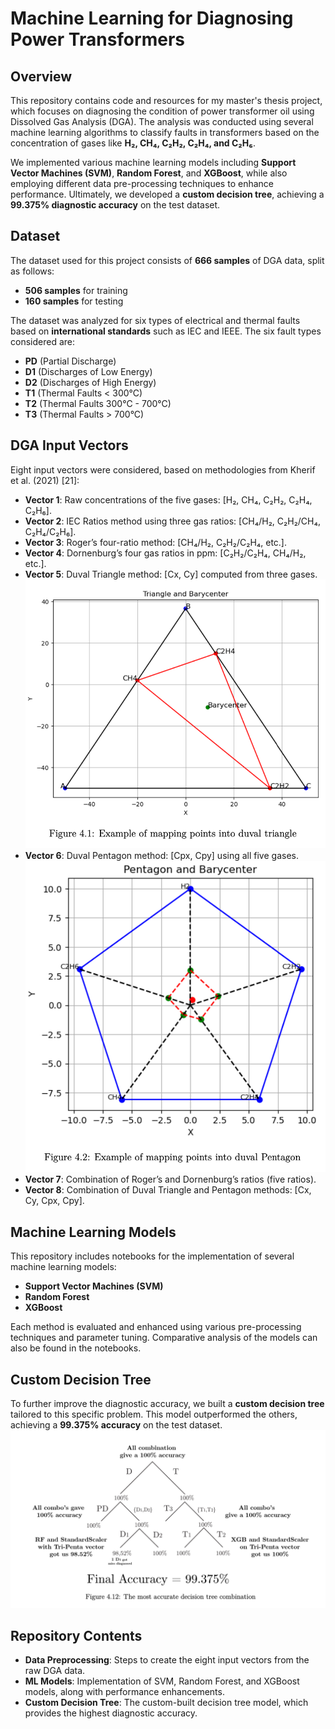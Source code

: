 # Machine Learning for Diagnosing Power Transformers

## Overview
This repository contains code and resources for my master's thesis project, which focuses on diagnosing the condition of power transformer oil using Dissolved Gas Analysis (DGA). The analysis was conducted using several machine learning algorithms to classify faults in transformers based on the concentration of gases like **H₂, CH₄, C₂H₂, C₂H₄, and C₂H₆**.

We implemented various machine learning models including **Support Vector Machines (SVM)**, **Random Forest**, and **XGBoost**, while also employing different data pre-processing techniques to enhance performance. Ultimately, we developed a **custom decision tree**, achieving a **99.375% diagnostic accuracy** on the test dataset.

## Dataset
The dataset used for this project consists of **666 samples** of DGA data, split as follows:
- **506 samples** for training
- **160 samples** for testing

The dataset was analyzed for six types of electrical and thermal faults based on **international standards** such as IEC and IEEE. The six fault types considered are:
- **PD** (Partial Discharge)
- **D1** (Discharges of Low Energy)
- **D2** (Discharges of High Energy)
- **T1** (Thermal Faults < 300°C)
- **T2** (Thermal Faults 300°C - 700°C)
- **T3** (Thermal Faults > 700°C)

## DGA Input Vectors
Eight input vectors were considered, based on methodologies from Kherif et al. (2021) [21]:

- **Vector 1**: Raw concentrations of the five gases: [H₂, CH₄, C₂H₂, C₂H₄, C₂H₆].
- **Vector 2**: IEC Ratios method using three gas ratios: [CH₄/H₂, C₂H₂/CH₄, C₂H₄/C₂H₆].
- **Vector 3**: Roger’s four-ratio method: [CH₄/H₂, C₂H₂/C₂H₄, etc.].
- **Vector 4**: Dornenburg’s four gas ratios in ppm: [C₂H₂/C₂H₄, CH₄/H₂, etc.].
- **Vector 5**: Duval Triangle method: [Cx, Cy] computed from three gases.
![Duval Triangle Example](Images/Tri.png)
- **Vector 6**: Duval Pentagon method: [Cpx, Cpy] using all five gases.
![Duval Pentagon Example](Images/penta.png)
- **Vector 7**: Combination of Roger’s and Dornenburg’s ratios (five ratios).
- **Vector 8**: Combination of Duval Triangle and Pentagon methods: [Cx, Cy, Cpx, Cpy].


## Machine Learning Models
This repository includes notebooks for the implementation of several machine learning models:
- **Support Vector Machines (SVM)**
- **Random Forest**
- **XGBoost**

Each method is evaluated and enhanced using various pre-processing techniques and parameter tuning. Comparative analysis of the models can also be found in the notebooks.

## Custom Decision Tree
To further improve the diagnostic accuracy, we built a **custom decision tree** tailored to this specific problem. This model outperformed the others, achieving a **99.375% accuracy** on the test dataset.
![The best DT](Images/DT.png)

## Repository Contents
- **Data Preprocessing**: Steps to create the eight input vectors from the raw DGA data.
- **ML Models**: Implementation of SVM, Random Forest, and XGBoost models, along with performance enhancements.
- **Custom Decision Tree**: The custom-built decision tree model, which provides the highest diagnostic accuracy.


